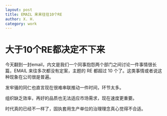 ```yaml
---
layout: post
title: EMAIL 来来往往10个RE
author: X. H.
category: work
---
```


# 大于10个RE都决定不下来

今天翻到一封email，内文是我们一个同事抱怨两个部门之间讨论一件事情很长篇，EMAIL 来往多次都没有定案，主题的 RE 都超过 10 个了。这类事情或者说这种现象在公司很是普遍。

发牢骚的同仁也直言现在很难串联推动一件时间，环节太多。

组织缺乏效率，再好的品质也无法适应市场需求，现在速度更重要。

时代真的已经不一样了，固执套用生产单位的治理理念真心觉得不合适。

